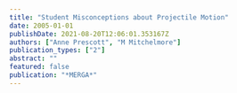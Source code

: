 ```yaml
---
title: "Student Misconceptions about Projectile Motion"
date: 2005-01-01
publishDate: 2021-08-20T12:06:01.353167Z
authors: ["Anne Prescott", "M Mitchelmore"]
publication_types: ["2"]
abstract: ""
featured: false
publication: "*MERGA*"
---
```



